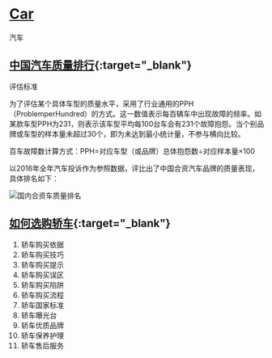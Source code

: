 # [Car](https://openset.github.io/car)
汽车

## [中国汽车质量排行](http://money.163.com/15/0409/14/AMP1NT8S00253B0H.html){:target="_blank"}

评估标准

为了评估某个具体车型的质量水平，采用了行业通用的PPH（ProblemperHundred）的方式。这一数值表示每百辆车中出现故障的频率。如某款车型PPH为231，则表示该车型平均每100台车会有231个故障抱怨。当个别品牌或车型的样本量未超过30个，即为未达到最小统计量，不参与横向比较。

百车故障数计算方式：PPH=对应车型（或品牌）总体抱怨数÷对应样本量×100

以2016年全年汽车投诉作为参照数据，评比出了中国合资汽车品牌的质量表现，具体排名如下：

![国内合资车质量排名](https://raw.githubusercontent.com/openset/car/master/img/quality.jpg)


## [如何选购轿车](http://www.2ge.cn/home/wd/31EC84614C8743C733487F8858BFA6B7){:target="_blank"}
  1. 轿车购买依据
  1. 轿车购买技巧
  1. 轿车购买提示
  1. 轿车购买误区
  1. 轿车购买陷阱
  1. 轿车购买流程
  1. 轿车国家标准
  1. 轿车曝光台
  1. 轿车优质品牌
  1. 轿车保养护理
  1. 轿车售后服务
